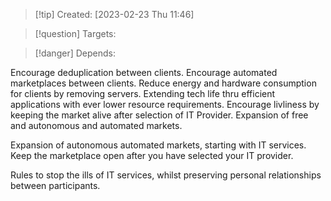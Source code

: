 
>[!tip] Created: [2023-02-23 Thu 11:46]

>[!question] Targets: 

>[!danger] Depends: 

Encourage deduplication between clients.
Encourage automated marketplaces between clients.
Reduce energy and hardware consumption for clients by removing servers.
Extending tech life thru efficient applications with ever lower resource requirements.
Encourage livliness by keeping the market alive after selection of IT Provider.
Expansion of free and autonomous and automated markets.


Expansion of autonomous automated markets, starting with IT services.
Keep the marketplace open after you have selected your IT provider.

Rules to stop the ills of IT services, whilst preserving personal relationships between participants.